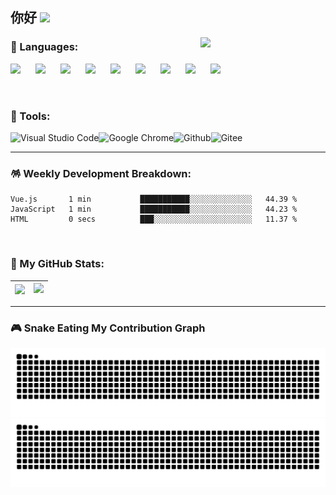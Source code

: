 ## 你好 <img src="https://media.giphy.com/media/WUlplcMpOCEmTGBtBW/giphy.gif" width="70" />

<img align="right" src='https://media.giphy.com/media/VhFZrjdAh8tzw4HN8s/giphy.gif' width="200" />

### 🔖 Languages:

<img align="left" src="https://cdn.jsdelivr.net/gh/devicons/devicon/icons/html5/html5-original.svg" width='40' />
<img align="left" src="https://cdn.jsdelivr.net/gh/devicons/devicon/icons/css3/css3-original.svg" width='40' />
<img align="left" src="https://cdn.jsdelivr.net/gh/devicons/devicon/icons/javascript/javascript-original.svg" width='40' />
<img align="left" src="https://cdn.jsdelivr.net/gh/devicons/devicon/icons/jquery/jquery-original.svg" width='40' />
<img align="left" src="https://cdn.jsdelivr.net/gh/devicons/devicon/icons/git/git-original.svg" width='40' />
<img align="left" src="https://cdn.jsdelivr.net/gh/devicons/devicon/icons/nodejs/nodejs-original.svg" width='40' />
<img align="left" src="https://cdn.jsdelivr.net/gh/devicons/devicon/icons/vuejs/vuejs-original.svg" width='40' />
<img align="left" src="https://cdn.jsdelivr.net/gh/devicons/devicon/icons/react/react-original.svg" width='40' />
<img align="left" src="https://cdn.jsdelivr.net/gh/devicons/devicon/icons/typescript/typescript-original.svg" width='40' />

<br>
<br>
<br>

### 🔮 Tools:

<img align="left" alt="Visual Studio Code" src="https://img.shields.io/badge/Visual Studio Code-007ACC?&style=flat&logo=Visual Studio Code&logoColor=white" height='25'/>
<img align="left" alt="Google Chrome" src="https://img.shields.io/badge/Google Chrome-4285F4?&style=flat&logo=Google Chrome&logoColor=white" height='25'/>
<img align="left" alt="Github" src="https://img.shields.io/badge/GitHub-181717?&style=flat&logo=Github&logoColor=white" height='25'/>
<img align="left" alt="Gitee" src="https://img.shields.io/badge/Gitee-C71D23?&style=flat&logo=Gitee&logoColor=white" height='25'/>

<br>

---

### 🪅 Weekly Development Breakdown:

<!--START_SECTION:waka-->

```text
Vue.js       1 min           ███████████░░░░░░░░░░░░░░   44.39 %
JavaScript   1 min           ███████████░░░░░░░░░░░░░░   44.23 %
HTML         0 secs          ███░░░░░░░░░░░░░░░░░░░░░░   11.37 %
```

<!--END_SECTION:waka-->

<br>

### 🌟 My GitHub Stats:

| <a href="https://github.com/anuraghazra/github-readme-stats" target="_blank"><img align="left" src="https://github-readme-stats.vercel.app/api?username=Turing-bot&show_icons=true&include_all_commits=true&theme=buefy&locale=en&hide_border=true" /></a> | <a href="https://github.com/anuraghazra/github-readme-stats" target="_blank"><img  src="https://github-readme-stats.vercel.app/api/top-langs/?username=Turing-bot&theme=buefy&locale=en&layout=compact&hide_border=true&langs_count=8" /></a> |
|---|---|

---

### 🎮 Snake Eating My Contribution Graph

![github contribution grid snake animation](https://raw.githubusercontent.com/Turing-bot/Turing-bot/output/github-contribution-grid-snake-dark.svg#gh-dark-mode-only)![github contribution grid snake animation](https://raw.githubusercontent.com/Turing-bot/Turing-bot/output/github-contribution-grid-snake.svg#gh-light-mode-only)
